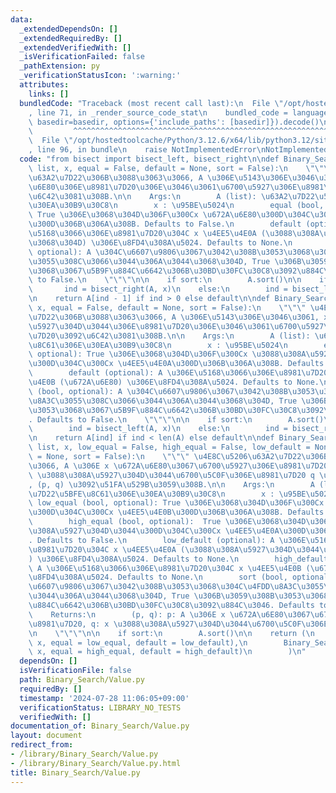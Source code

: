 ```yaml
---
data:
  _extendedDependsOn: []
  _extendedRequiredBy: []
  _extendedVerifiedWith: []
  _isVerificationFailed: false
  _pathExtension: py
  _verificationStatusIcon: ':warning:'
  attributes:
    links: []
  bundledCode: "Traceback (most recent call last):\n  File \"/opt/hostedtoolcache/Python/3.12.6/x64/lib/python3.12/site-packages/onlinejudge_verify/documentation/build.py\"\
    , line 71, in _render_source_code_stat\n    bundled_code = language.bundle(stat.path,\
    \ basedir=basedir, options={'include_paths': [basedir]}).decode()\n          \
    \         ^^^^^^^^^^^^^^^^^^^^^^^^^^^^^^^^^^^^^^^^^^^^^^^^^^^^^^^^^^^^^^^^^^^^^^^^^^^^^^^^^\n\
    \  File \"/opt/hostedtoolcache/Python/3.12.6/x64/lib/python3.12/site-packages/onlinejudge_verify/languages/python.py\"\
    , line 96, in bundle\n    raise NotImplementedError\nNotImplementedError\n"
  code: "from bisect import bisect_left, bisect_right\n\ndef Binary_Search_Low_Value(A:\
    \ list, x, equal = False, default = None, sort = False):\n    \"\"\" \u4E8C\u5206\
    \u63A2\u7D22\u306B\u3088\u3063\u3066, A \u306E\u5143\u306E\u3046\u3061, x \u672A\
    \u6E80\u306E\u8981\u7D20\u306E\u3046\u3061\u6700\u5927\u306E\u8981\u7D20\u3092\
    \u6C42\u3081\u308B.\n\n    Args:\n        A (list): \u63A2\u7D22\u5BFE\u8C61\u306E\
    \u30EA\u30B9\u30C8\n        x : \u95BE\u5024\n        equal (bool, optional):\
    \ True \u306E\u3068\u304D\u306F\u300Cx \u672A\u6E80\u300D\u304C\u300Cx \u4EE5\u4E0B\
    \u300D\u306B\u306A\u308B. Defaults to False.\n        default (optional): A \u306E\
    \u5168\u3066\u306E\u8981\u7D20\u304C x \u4EE5\u4E0A (\u3088\u308A\u5927\u304D\u3044\
    \u3068\u304D) \u306E\u8FD4\u308A\u5024. Defaults to None.\n        sort (bool,\
    \ optional): A \u304C\u6607\u9806\u3067\u3042\u308B\u3053\u3068\u304C\u4FDD\u8A3C\
    \u3055\u308C\u3066\u3044\u306A\u3044\u3068\u304D, True \u306B\u3059\u308B\u3053\
    \u3068\u3067\u5B9F\u884C\u6642\u306B\u30BD\u30FC\u30C8\u3092\u884C\u3046. Defaults\
    \ to False.\n    \"\"\"\n\n    if sort:\n        A.sort()\n\n    if equal:\n \
    \       ind = bisect_right(A, x)\n    else:\n        ind = bisect_left(A, x)\n\
    \n    return A[ind - 1] if ind > 0 else default\n\ndef Binary_Search_High_Value(A,\
    \ x, equal = False, default = None, sort = False):\n    \"\"\" \u4E8C\u5206\u63A2\
    \u7D22\u306B\u3088\u3063\u3066, A \u306E\u5143\u306E\u3046\u3061, x \u3088\u308A\
    \u5927\u304D\u3044\u306E\u8981\u7D20\u306E\u3046\u3061\u6700\u5927\u306E\u8981\
    \u7D20\u3092\u6C42\u3081\u308B.\n\n    Args:\n        A (list): \u63A2\u7D22\u5BFE\
    \u8C61\u306E\u30EA\u30B9\u30C8\n        x : \u95BE\u5024\n        equal (bool,\
    \ optional): True \u306E\u3068\u304D\u306F\u300Cx \u3088\u308A\u5927\u304D\u3044\
    \u300D\u304C\u300Cx \u4EE5\u4E0A\u300D\u306B\u306A\u308B. Defaults to False.\n\
    \        default (optional): A \u306E\u5168\u3066\u306E\u8981\u7D20\u304C x \u4EE5\
    \u4E0B (\u672A\u6E80) \u306E\u8FD4\u308A\u5024. Defaults to None.\n        sort\
    \ (bool, optional): A \u304C\u6607\u9806\u3067\u3042\u308B\u3053\u3068\u304C\u4FDD\
    \u8A3C\u3055\u308C\u3066\u3044\u306A\u3044\u3068\u304D, True \u306B\u3059\u308B\
    \u3053\u3068\u3067\u5B9F\u884C\u6642\u306B\u30BD\u30FC\u30C8\u3092\u884C\u3046\
    . Defaults to False.\n    \"\"\"\n\n    if sort:\n        A.sort()\n\n    if equal:\n\
    \        ind = bisect_left(A, x)\n    else:\n        ind = bisect_right(A, x)\n\
    \n    return A[ind] if ind < len(A) else default\n\ndef Binary_Search_High_Low_Value(A:\
    \ list, x, low_equal = False, high_equal = False, low_default = None, high_default\
    \ = None, sort = False):\n    \"\"\" \u4E8C\u5206\u63A2\u7D22\u306B\u3088\u3063\
    \u3066, A \u306E x \u672A\u6E80\u3067\u6700\u5927\u306E\u8981\u7D20 p \u3068 x\
    \ \u3088\u308A\u5927\u304D\u3044\u6700\u5C0F\u306E\u8981\u7D20 q \u3092\u6C42\u3081\
    , (p, q) \u3092\u51FA\u529B\u3059\u308B.\n\n    Args:\n        A (list): \u635C\
    \u7D22\u5BFE\u8C61\u306E\u30EA\u30B9\u30C8\n        x : \u95BE\u5024\n       \
    \ low_equal (bool, optional): True \u306E\u3068\u304D\u306F\u300Cx \u672A\u6E80\
    \u300D\u304C\u300Cx \u4EE5\u4E0B\u300D\u306B\u306A\u308B. Defaults to False.\n\
    \        high_equal (bool, optional):  True \u306E\u3068\u304D\u306F\u300Cx \u3088\
    \u308A\u5927\u304D\u3044\u300D\u304C\u300Cx \u4EE5\u4E0A\u300D\u306B\u306A\u308B\
    . Defaults to False.\n        low_default (optional): A \u306E\u5168\u3066\u306E\
    \u8981\u7D20\u304C x \u4EE5\u4E0A (\u3088\u308A\u5927\u304D\u3044\u3068\u304D\
    ) \u306E\u8FD4\u308A\u5024. Defaults to None.\n        high_default (optional):\
    \ A \u306E\u5168\u3066\u306E\u8981\u7D20\u304C x \u4EE5\u4E0B (\u672A\u6E80) \u306E\
    \u8FD4\u308A\u5024. Defaults to None.\n        sort (bool, optional): A \u304C\
    \u6607\u9806\u3067\u3042\u308B\u3053\u3068\u304C\u4FDD\u8A3C\u3055\u308C\u3066\
    \u3044\u306A\u3044\u3068\u304D, True \u306B\u3059\u308B\u3053\u3068\u3067\u5B9F\
    \u884C\u6642\u306B\u30BD\u30FC\u30C8\u3092\u884C\u3046. Defaults to False.\n\n\
    \    Returns:\n        (p, q): p: A \u306E x \u672A\u6E80\u3067\u6700\u5927\u306E\
    \u8981\u7D20, q: x \u3088\u308A\u5927\u304D\u3044\u6700\u5C0F\u306E\u8981\u7D20\
    \n    \"\"\"\n\n    if sort:\n        A.sort()\n\n    return (\n        Binary_Search_Low_Value(A,\
    \ x, equal = low_equal, default = low_default),\n        Binary_Search_High_Value(A,\
    \ x, equal = high_equal, default = high_default)\n        )\n"
  dependsOn: []
  isVerificationFile: false
  path: Binary_Search/Value.py
  requiredBy: []
  timestamp: '2024-07-28 11:06:05+09:00'
  verificationStatus: LIBRARY_NO_TESTS
  verifiedWith: []
documentation_of: Binary_Search/Value.py
layout: document
redirect_from:
- /library/Binary_Search/Value.py
- /library/Binary_Search/Value.py.html
title: Binary_Search/Value.py
---
```

